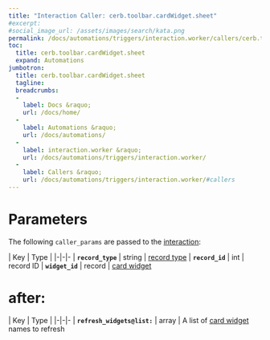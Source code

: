 ```yaml
---
title: "Interaction Caller: cerb.toolbar.cardWidget.sheet"
#excerpt: 
#social_image_url: /assets/images/search/kata.png
permalink: /docs/automations/triggers/interaction.worker/callers/cerb.toolbar.cardWidget.sheet/
toc:
  title: cerb.toolbar.cardWidget.sheet
  expand: Automations
jumbotron:
  title: cerb.toolbar.cardWidget.sheet
  tagline: 
  breadcrumbs:
  -
    label: Docs &raquo;
    url: /docs/home/
  -
    label: Automations &raquo;
    url: /docs/automations/
  -
    label: interaction.worker &raquo;
    url: /docs/automations/triggers/interaction.worker/
  -
    label: Callers &raquo;
    url: /docs/automations/triggers/interaction.worker/#callers
---
```


# Parameters

The following `caller_params` are passed to the [interaction](/docs/automations/triggers/interaction.worker/):

| Key | Type | 
|-|-|-
| **`record_type`** | string | [record type](/docs/records/types/)
| **`record_id`** | int | record ID
| **`widget_id`** | record | [card widget](/docs/records/types/card_widget/)

# after:

| Key | Type | 
|-|-|-
| **`refresh_widgets@list:`** | array | A list of [card widget](/docs/records/types/card_widget/) names to refresh 
